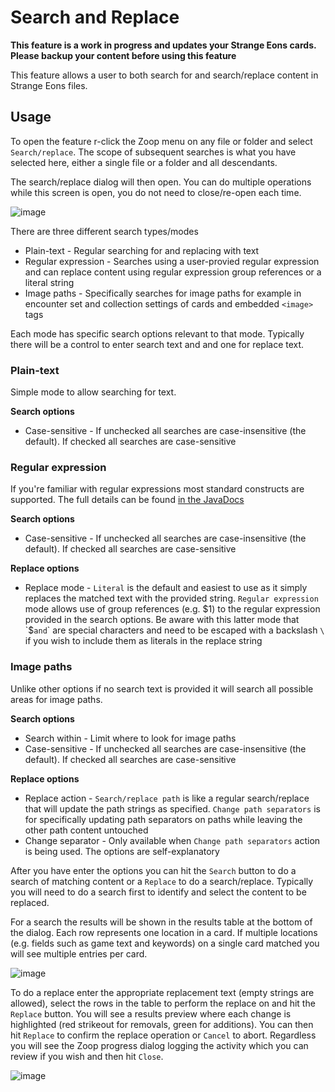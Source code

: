 # Search and Replace

**This feature is a work in progress and updates your Strange Eons cards. Please backup your content before using this feature**

This feature allows a user to both search for and search/replace content in Strange Eons files.

## Usage

To open the feature r-click the Zoop menu on any file or folder and select `Search/replace`. The scope of subsequent searches is what you have selected here, either a single file or a folder and all descendants.

The search/replace dialog will then open. You can do multiple operations while this screen is open, you do not need to close/re-open each time.

![image](https://github.com/user-attachments/assets/c3934cb0-6bf3-4d19-9b35-54862082f854)

There are three different search types/modes

- Plain-text - Regular searching for and replacing with text
- Regular expression - Searches using a user-provied regular expression and can replace content using regular expression group references or a literal string
- Image paths - Specifically searches for image paths for example in encounter set and collection settings of cards and embedded `<image>` tags

Each mode has specific search options relevant to that mode. Typically there will be a control to enter search text and and one for replace text.

### Plain-text

Simple mode to allow searching for text.

**Search options**

- Case-sensitive - If unchecked all searches are case-insensitive (the default). If checked all searches are case-sensitive

### Regular expression

If you're familiar with regular expressions most standard constructs are supported. The full details can be found [in the JavaDocs](https://docs.oracle.com/javase/8/docs/api/java/util/regex/Pattern.html)

**Search options**

- Case-sensitive - If unchecked all searches are case-insensitive (the default). If checked all searches are case-sensitive

**Replace options**

- Replace mode - `Literal` is the default and easiest to use as it simply replaces the matched text with the provided string. `Regular expression` mode allows use of group references (e.g. $1) to the regular expression provided in the search options. Be aware with this latter mode that `$` and `\` are special characters and need to be escaped with a backslash `\` if you wish to include them as literals in the replace string

### Image paths

Unlike other options if no search text is provided it will search all possible areas for image paths.

**Search options**

- Search within - Limit where to look for image paths
- Case-sensitive - If unchecked all searches are case-insensitive (the default). If checked all searches are case-sensitive

**Replace options**

- Replace action - `Search/replace path` is like a regular search/replace that will update the path strings as specified. `Change path separators` is for specifically updating path separators on paths while leaving the other path content untouched
- Change separator - Only available when `Change path separators` action is being used. The options are self-explanatory


After you have enter the options you can hit the `Search` button to do a search of matching content or a `Replace` to do a search/replace. Typically you will need to do a search first to identify and select the content to be replaced.

For a search the results will be shown in the results table at the bottom of the dialog. Each row represents one location in a card. If multiple locations (e.g. fields such as game text and keywords) on a single card matched you will see multiple entries per card.

![image](https://github.com/user-attachments/assets/4e64a025-a7f3-4a8f-b1ef-9ebe6e39c26d)

To do a replace enter the appropriate replacement text (empty strings are allowed), select the rows in the table to perform the replace on and hit the `Replace` button. You will see a results preview where each change is highlighted (red strikeout for removals, green for additions). You can then hit `Replace` to confirm the replace operation or `Cancel` to abort. Regardless you will see the Zoop progress dialog logging the activity which you can review if you wish and then hit `Close`.

![image](https://github.com/user-attachments/assets/3971f1ec-66e7-41d8-b5af-9d03a81b8066)

